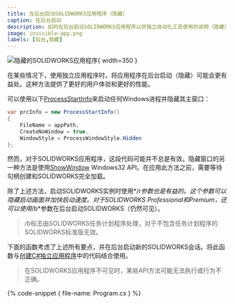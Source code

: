 ```yaml
---
title: 在后台启动SOLIDWORKS应用程序（隐藏）
caption: 在后台启动
description: 如何在后台启动SOLIDWORKS应用程序以供独立自动化工具使用的说明（隐藏）
image: invisible-app.png
labels: [后台,隐藏]
---
```

![隐藏的SOLIDWORKS应用程序](invisible-app.png){ width=350 }

在某些情况下，使用独立应用程序时，将应用程序在后台启动（隐藏）可能会更有益处。这种方法提供了更好的用户体验和更好的性能。

可以使用以下[ProcessStartInfo](https://docs.microsoft.com/zh-cn/dotnet/api/system.diagnostics.processstartinfo)来启动任何Windows进程并隐藏其主窗口：

~~~ cs
var prcInfo = new ProcessStartInfo()
{
    FileName = appPath,
    CreateNoWindow = true,
    WindowStyle = ProcessWindowStyle.Hidden
};
~~~

然而，对于SOLIDWORKS应用程序，这段代码可能并不总是有效。隐藏窗口的另一种方法是使用[ShowWindow](https://docs.microsoft.com/zh-cn/windows/desktop/api/winuser/nf-winuser-showwindow) Windows32 API。在应用此方法之前，需要等待句柄创建和SOLIDWORKS完全加载。

除了上述方法，启动SOLIDWORKS实例时使用*/r*参数也是有益的。这个参数可以隐藏启动画面并加快启动速度。对于SOLIDWORKS Professional和Premium，还可以使用*/b*参数在后台启动SOLIDWORKS（仍然可见）。

> */b*标志由SOLIDWORKS任务计划程序处理，对于不包含任务计划程序的SOLIDWORKS标准版无效。

下面的函数考虑了上述所有要点，并在后台启动新的SOLIDWORKS会话。将此函数与[创建C#独立应用程序](/solidworks-api/getting-started/stand-alone/connect-csharp/)中的代码结合使用。

> 在SOLIDWORKS应用程序不可见时，某些API方法可能无法执行或行为不正确。

{% code-snippet { file-name: Program.cs } %}